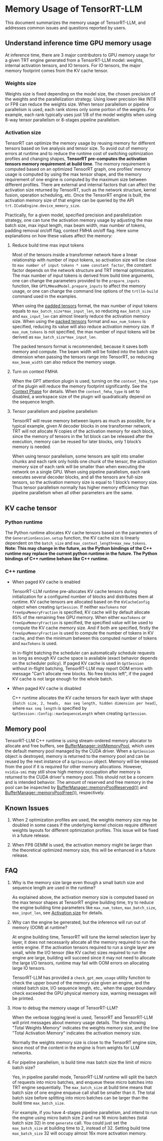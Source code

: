 # Memory Usage of TensorRT-LLM


This document summarizes the memory usage of TensorRT-LLM, and addresses common issues and questions reported by users.


## Understand inference time GPU memory usage


At inference time, there are 3 major contributors to GPU memory usage for a given TRT engine generated from a TensorRT-LLM model: weights, internal activation tensors, and IO tensors. For IO tensors, the major memory footprint comes from the KV cache tensor.


### Weights size

Weights size is fixed depending on the model size, the chosen precision of the weights and the parallelization strategy.
Using lower precision like INT8 or FP8 can reduce the weights size.
When tensor parallelism or pipeline parallelism is used, each rank stores only some portion of the weights.
For example, each rank typically uses just 1/8 of the model weights when using 8-way tensor parallelism or 8-stages pipeline parallelism.


### Activation size


TensorRT can optimize the memory usage by reusing memory for different tensors based on live analysis and tensor size. To avoid out of memory errors at runtime and to reduce the runtime cost of switching optimization profiles and changing shapes, **TensorRT pre-computes the activation tensors memory requirement at build time**. The memory requirement is computed based on an optimized TensorRT graph, one profiles’ memory usage is computed by using the max tensor shape, and the memory requirement of one engine is computed by the maximum size between different profiles. There are external and internal factors that can affect the activation size returned by TensorRT, such as the network structure, kernel fusion, operation scheduling, etc.
Once the TensorRT engine is built, the activation memory size of that engine can be queried by the API `trt.ICudaEngine.device_memory_size`.


Practically, for a given model, specified precision and parallelization strategy, one can tune the activation memory usage by adjusting the max batch size, max input length, max beam width, max number of tokens, padding removal on/off flag, context FMHA on/off flag.
Here some explanations on how these values affect the memory:


1. Reduce build time max input tokens

   Most of the tensors inside a transformer network have a linear relationship with number of input tokens, so activation size will be close to `max number of input tokens * some constant factor`, the constant factor depends on the network structure and TRT internal optimization. The max number of input tokens is derived from build time arguments, one can change the parameters provided to the `prepare_inputs` function, like `GPTLMHeadModel.prepare_inputs` to affect the memory usage, or one can change the command line options of the `trtllm-build` command used in the examples.

   When using the [padded tensors](./gpt_attention.md#padded-and-packed-tensors) format, the max number of input tokens equals to `max_batch_size*max_input_len`, so reducing `max_batch_size` and `max_input_len` can almost linearly reduce the activation memory size.
   When using the [packed tensors](./gpt_attention.md#padded-and-packed-tensors) format and `max_num_tokens` is specified, reducing its value will also reduce activation memory size. If `max_num_tokens` is not specified, the max number of input tokens will be derived as `max_batch_size*max_input_len`.

   The packed tensors format is recommended, because it saves both memory and compute.
   The beam width will be folded into the batch size dimension when passing the tensors range into TensorRT, so reducing `max_beam_width` can also reduce the memory usage.


2. Turn on context FMHA

	When the GPT attention plugin is used, turning on the `context_fmha_type` of the plugin will reduce the memory footprint significantly. See the [Context Phase](./gpt_attention.md#context-phase) for details. When the `context_fmha_type` is set to disabled, a workspace size of the plugin will quadratically depend on the sequence length.


3. Tensor parallelism and pipeline parallelism

   TensorRT will reuse memory between layers as much as possible, for a typical example, given *N* decoder blocks in one transformer network, TRT will not allocate *N* copies of the activation memory for each block, since the memory of tensors in the 1st block can be released after the execution, memory can be reused for later blocks, only 1 block’s memory is needed.


   When using tensor parallelism, some tensors are split into smaller chunks and each rank only holds one chunk of the tensor, the activation memory size of each rank will be smaller than when executing the network on a single GPU. When using pipeline parallelism, each rank executes several decoder blocks, and all the tensors are full-size tensors, so the activation memory size is equal to 1 block’s memory size. Thus tensor parallelism normally has higher memory efficiency than pipeline parallelism when all other parameters are the same.


## KV cache tensor

### Python runtime

The Python runtime allocates KV cache tensors based on the parameters of the `GenerationSession.setup` function, the KV cache size is linearly dependent on the `batch_size` and `max_context_length+max_new_tokens`. **Note: This may change in the future, as the Python bindings of the C++ runtime may replace the current python runtime in the future. The Python bindings of C++ runtime behave like C++ runtime.**

### C++ runtime

* When paged KV cache is enabled

   TensorRT-LLM runtime pre-allocates KV cache tensors during initialization for a configured number of blocks and distributes them at runtime.
   KV cache tensors are allocated based on the `KVCacheConfig` object when creating `GptSession`. If neither `maxTokens` nor `freeGpuMemoryFraction` is specified, KV cache will by default allocate 85% of the remaining free GPU memory. When either `maxTokens` or `freeGpuMemoryFraction` is specified, the specified value will be used to compute the KV cache memory size. And if both are specified, firstly the `freeGpuMemoryFraction` is used to compute the number of tokens in KV cache, and then the minimum between this computed number of tokens and `maxTokens` is used.

   In in-flight batching the scheduler can automatically schedule requests as long as enough KV cache space is available (exact behavior depends on the scheduler policy).
   If paged KV cache is used in `GptSession` without in-flight batching, TensorRT-LLM may report OOM errors with message "Can't allocate new blocks. No free blocks left", if the paged KV cache is not large enough for the whole batch.

* When paged KV cache is disabled

   C++ runtime allocates the KV cache tensors for each layer with shape `[batch size, 2, heads,  max seq length, hidden dimension per head]`, where `max seq length` is specified by `GptSession::Config::maxSequenceLength` when creating `GptSession`.

## Memory pool

TensorRT-LLM C++ runtime is using stream-ordered memory allocator to allocate and free buffers, see [BufferManager::initMemoryPool](source:cpp/tensorrt_llm/runtime/bufferManager.cpp), which uses the default memory pool managed by the CUDA driver. When a `GptSession` object is destroyed, memory is returned to the memory pool and can be reused by the next instance of a `GptSession` object. Memory will be released from the pool if it is required for other memory allocations.
However, `nvidia-smi` may still show high memory occupation after memory is returned to the CUDA driver's memory pool. This should not be a concern and is intended behavior. The amount of reserved and free memory in the pool can be inspected by [BufferManager::memoryPoolReserved())](source:cpp/tensorrt_llm/runtime/bufferManager.cpp) and [BufferManager::memoryPoolFree())](source:cpp/tensorrt_llm/runtime/bufferManager.cpp), respectively.

## Known Issues


1. When 2 optimization profiles are used, the weights memory size may be doubled in some cases if the underlying kernel choices require different weights layouts for different optimization profiles. This issue will be fixed in a future release.

2. When FP8 GEMM is used, the activation memory might be larger than the theoretical optimized memory size, this will be enhanced in a future release.

## FAQ

1. Why is the memory size large even though a small batch size and sequence length are used in the runtime?

   As explained above, the activation memory size is computed based on the max tensor shapes at TensorRT engine building time, try to reduce the engine building time parameters like `max_num_token`, `max_batch_size`, `max_input_len`, see [Activation size](#activation-size) for details.


2. Why can the engine be generated, but the inference will run out of memory (OOM) at runtime?

   At engine building time, TensorRT will tune the kernel selection layer by layer, it does not necessarily allocate all the memory required to run the entire engine. If the activation tensors required to run a single layer are small, while the I/O tensor (like KV cache) sizes required to run the engine are large, building will succeed since it may not need to allocate the large I/O tensors, runtime may fail with OOM errors on allocating large IO tensors.

   TensorRT-LLM has provided a `check_gpt_mem_usage` utility function to check the upper bound of the memory size given an engine, and the related batch size, I/O sequence length, etc., when the upper boundary check exceeded the GPU physical memory size, warning messages will be printed.

3. How to debug the memory usage of TensorRT-LLM?

   When the verbose logging level is used, TensorRT and TensorRT-LLM will print messages about memory usage details.
   The line showing "Total Weights Memory" indicates the weights memory size, and the line "Total Activation Memory" indicates the activation memory size.

   Normally the weights memory size is close to the TensorRT engine size, since most of the content in the engine is from weights for LLM networks.

4. For pipeline parallelism, is build time max batch size the limit of micro batch size?

   Yes, in pipeline parallel mode, TensorRT-LLM runtime will split the batch of requests into micro batches, and enqueue these micro batches into TRT engine sequentially.
   The `max_batch_size` at build time means that batch size of one engine enqueue call shall be smaller than it. The total batch size before splitting into micro batches can be larger than the build time `max_batch_size`.

   For example, if you have 4-stages pipeline parallelism, and intend to run the engine using micro batch size 2 and run 16 micro batches (total batch size 32) in one `generate` call.
   You could just set the `max_batch_size` at building time to 2, instead of 32. Setting build time `max_batch_size` 32 will occupy almost 16x more activation memory.
